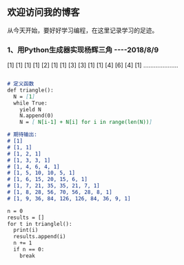 ## 欢迎访问我的博客

从今天开始，要好好学习编程，在这里记录学习的足迹。

### 1、用Python生成器实现杨辉三角              ----2018/8/9
[1]
[1] [1]
[1] [2] [1]
[1] [3] [3] [1]
[1] [4] [6] [4] [1]
....................

```markdown

# 定义函数
def triangle():
  N = [1]
  while True:
    yield N
    N.append(0)
    N = [ N[i-1] + N[i] for i in range(len(N))]

# 期待输出:
# [1]
# [1, 1]
# [1, 2, 1]
# [1, 3, 3, 1]
# [1, 4, 6, 4, 1]
# [1, 5, 10, 10, 5, 1]
# [1, 6, 15, 20, 15, 6, 1]
# [1, 7, 21, 35, 35, 21, 7, 1]
# [1, 8, 28, 56, 70, 56, 28, 8, 1]
# [1, 9, 36, 84, 126, 126, 84, 36, 9, 1]

n = 0
results = []
for t in trianglel():
  print(i)
  results.append(i)
  n += 1
  if n == 0:
    break
    
```
